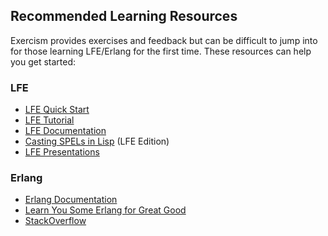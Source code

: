 ## Recommended Learning Resources

Exercism provides exercises and feedback but can be difficult to jump into for those learning LFE/Erlang for the first time. These resources can help you get started:

### LFE

* [LFE Quick Start](http://lfe.gitbooks.io/quick-start/)
* [LFE Tutorial](http://lfe.gitbooks.io/tutorial/)
* [LFE Documentation](http://docs.lfe.io/)
* [Casting SPELs in Lisp](http://lfe.gitbooks.io/casting-spels/) (LFE Edition)
* [LFE Presentations](http://docs.lfe.io/presentations.html)

### Erlang

* [Erlang Documentation](http://www.erlang.org/doc.html)
* [Learn You Some Erlang for Great Good](http://learnyousomeerlang.com)
* [StackOverflow](http://stackoverflow.com/)

